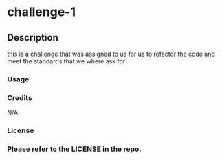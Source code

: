 # challenge-1
## Description
this is a challenge that was assigned to us for us to refactor the code and meet the standards that we where ask for 

### Usage


### Credits

N/A
### License

### Please refer to the LICENSE in the repo.


